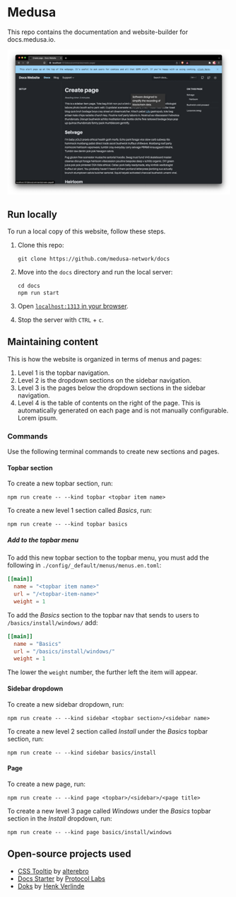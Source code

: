 # Medusa

This repo contains the documentation and website-builder for docs.medusa.io.

![A screenshot of one of the docs pages within this repo.](./static/images/site-screenshot.png)

## Run locally

To run a local copy of this website, follow these steps.

1. Clone this repo:

    ```shell
    git clone https://github.com/medusa-network/docs
    ```

1. Move into the `docs` directory and run the local server:

    ```shell
    cd docs
    npm run start
    ```

1. Open [`localhost:1313` in your browser](http://localhost:1313).
1. Stop the server with `CTRL` + `c`.

## Maintaining content

This is how the website is organized in terms of menus and pages:

1. Level 1 is the topbar navigation.
1. Level 2 is the dropdown sections on the sidebar navigation.
1. Level 3 is the pages below the dropdown sections in the sidebar navigation.
1. Level 4 is the table of contents on the right of the page. This is automatically generated on each page and is not manually configurable.
Lorem ipsum.

### Commands

Use the following terminal commands to create new sections and pages.

#### Topbar section

To create a new topbar section, run:

```shell
npm run create -- --kind topbar <topbar item name>
```

To create a new level 1 section called _Basics_, run:

```shell
npm run create -- --kind topbar basics
```

##### Add to the topbar menu

To add this new topbar section to the topbar menu, you must add the following in `./config/_default/menus/menus.en.toml`:

```toml
[[main]]
  name = "<topbar item name>"
  url = "/<topbar-item-name>"
  weight = 1
```

To add the _Basics_ section to the topbar nav that sends to users to `/basics/install/windows/` add:

```toml
[[main]]
  name = "Basics"
  url = "/basics/install/windows/"
  weight = 1
```

The lower the `weight` number, the further left the item will appear.

#### Sidebar dropdown

To create a new sidebar dropdown, run:

```shell
npm run create -- --kind sidebar <topbar section>/<sidebar name>
```

To create a new level 2 section called _Install_ under the _Basics_ topbar section, run:

```shell
npm run create -- --kind sidebar basics/install
```

#### Page

To create a new page, run:

```shell
npm run create -- --kind page <topbar>/<sidebar>/<page title>
```

To create a new level 3 page called _Windows_ under the _Basics_ topbar section in the _Install_ dropdown, run:

```shell
npm run create -- --kind page basics/install/windows
```

## Open-source projects used

- [CSS Tooltip](https://github.com/alterebro/css-tooltip) by [alterebro](https://github.com/alterebro)
- [Docs Starter](https://github.com/protocol/docs-starter) by [Protocol Labs](https://protocol.ai)
- [Doks](https://getdoks.org/) by [Henk Verlinde](https://henkverlinde.com/)
